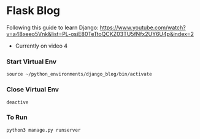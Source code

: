# Flask Blog

Following this guide to learn Django:
https://www.youtube.com/watch?v=a48xeeo5Vnk&list=PL-osiE80TeTtoQCKZ03TU5fNfx2UY6U4p&index=2


* Currently on video 4

### Start Virtual Env
`source ~/python_environments/django_blog/bin/activate`

### Close Virtual Env
`deactive`

### To Run
`python3 manage.py runserver`

